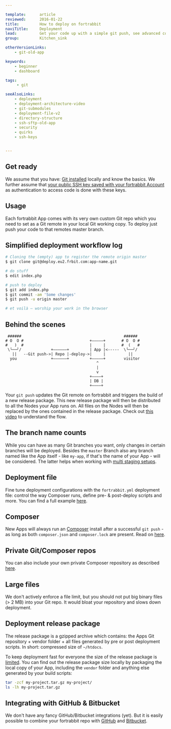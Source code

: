 ```yaml
---

template:      article
reviewed:      2016-01-22
title:         How to deploy on fortrabbit
naviTitle:     Deployment
lead:          Get your code up with a simple git push, see advanced configuration.
group:         Kitchen_sink

otherVersionLinks:
    - git-old-app

keywords:
    - beginner
    - dashboard

tags:
     - git

seeAlsoLinks:
    - deployment
    - deployment-architecture-video
    - git-submodules
    - deployment-file-v2
    - directory-structure
    - ssh-sftp-old-app
    - security
    - quirks
    - ssh-keys


---
```


## Get ready

We assume that you have: [Git installed](git) locally and know the basics. We further assume that [your public SSH key saved with your fortrabbit Account](ssh-keys) as authentication to access code is done with these keys.

## Usage

Each fortrabbit App comes with its very own custom Git repo which you need to set as a Git remote in your local Git working copy. To deploy just push your code to that remotes master branch.

## Simplified deployment workflow log

```bash
# Cloning the (empty) app to register the remote origin master
$ git clone git@deploy.eu2.frbit.com:app-name.git

# do stuff
$ edit index.php

# push to deploy
$ git add index.php
$ git commit -am 'Some changes'
$ git push -u origin master

# et voilà — worship your work in the browser
```

## Behind the scenes


```nohighlight
 ######                                             ######
# O  O #                             +—————+       # O  O #
#   )  #                             |     |       #  (   #
 \╰──╯/             +——————+         | App |<-----  \╰──╯/
   ||   --Git push->| Repo |-deploy->|     |          ||
  you               +——————+         +—————+        visitor
                                        ^
                                        |
                                        v
                                     +————+
                                     | DB |
                                     +————+
```

Your `git push` updates the Git remote on fortrabbit and triggers the build of a new release package. This new release package will then be distributed to all the Nodes your App runs on. All files on the Nodes will then be replaced by the ones contained in the release package. Check out [this video](deployment-architecture-video) to understand the flow.


## The branch name counts

While you can have as many Git branches you want, only changes in certain branches will be deployed. Besides the `master` Branch also any branch named like the App itself - like `my-app`, if that's the name of your App - will be considered. The latter helps when working with [multi staging setups](multi-staging).

## Deployment file

Fine tune deployment configurations with the `fortrabbit.yml` deployment file: control the way Composer runs, define pre- & post-deploy scripts and more. You can find a full example [here](deployment-file-v2).

## Composer

New Apps will always run an [Composer](composer) install after a successful `git push` - as long as both `composer.json` and `composer.lock` are present. Read on [here](composer).

## Private Git/Composer repos

You can also include your own private Composer repository as described [here](private-composer-repos).

## Large files

We don't actively enforce a file limit, but you should not put big binary files (> 2 MB) into your Git repo. It would bloat your repository and slows down deployment.

## Deployment release package

The release package is a gzipped archive which contains: the Apps Git repository + vendor folder + all files generated by pre or post deployment scripts. In short: compressed size of ``~/htdocs``.

To keep deployment fast for everyone the size of the release package is [limited](http://www.fortrabbit.com/specs#limits). You can find out the release package size locally by packaging the local copy of your App, including the `vendor` folder and anything else generated by your build scripts:

```bash
tar -zcf my-project.tar.gz my-project/
ls -lh my-project.tar.gz
```

## Integrating with GitHub & Bitbucket

We don't have any fancy GitHub/Bitbucket integrations (yet). But it is easily possible to combine your fortrabbit repo with [GitHub](github) and [Bitbucket](bitbucket).

